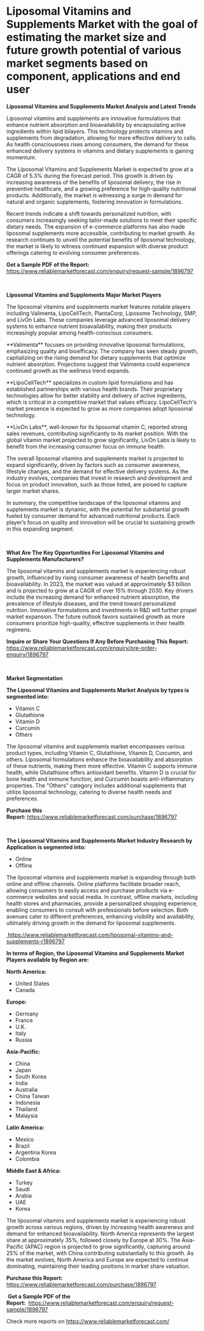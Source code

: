 <p><h1>Liposomal Vitamins and Supplements Market with the goal of estimating the market size and future growth potential of various market segments based on component, applications and end user</h1></p><p><strong>Liposomal Vitamins and Supplements Market Analysis and Latest Trends</strong></p>
<p><p>Liposomal vitamins and supplements are innovative formulations that enhance nutrient absorption and bioavailability by encapsulating active ingredients within lipid bilayers. This technology protects vitamins and supplements from degradation, allowing for more effective delivery to cells. As health consciousness rises among consumers, the demand for these enhanced delivery systems in vitamins and dietary supplements is gaining momentum.</p><p>The Liposomal Vitamins and Supplements Market is expected to grow at a CAGR of 5.3% during the forecast period. This growth is driven by increasing awareness of the benefits of liposomal delivery, the rise in preventive healthcare, and a growing preference for high-quality nutritional products. Additionally, the market is witnessing a surge in demand for natural and organic supplements, fostering innovation in formulations. </p><p>Recent trends indicate a shift towards personalized nutrition, with consumers increasingly seeking tailor-made solutions to meet their specific dietary needs. The expansion of e-commerce platforms has also made liposomal supplements more accessible, contributing to market growth. As research continues to unveil the potential benefits of liposomal technology, the market is likely to witness continued expansion with diverse product offerings catering to evolving consumer preferences.</p></p>
<p><strong>Get a Sample PDF of the Report:&nbsp;</strong> <a href="https://www.reliablemarketforecast.com/enquiry/request-sample/1896797?utm_campaign=3174&utm_medium=2&utm_source=Github&utm_content=ia&utm_term=08032025&utm_id=liposomal-vitamins-and-supplements">https://www.reliablemarketforecast.com/enquiry/request-sample/1896797</a></p>
<p>&nbsp;</p>
<p><strong>Liposomal Vitamins and Supplements Major Market Players</strong></p>
<p><p>The liposomal vitamins and supplements market features notable players including Valimenta, LipoCellTech, PlantaCorp, Liposome Technology, SMP, and LivOn Labs. These companies leverage advanced liposomal delivery systems to enhance nutrient bioavailability, making their products increasingly popular among health-conscious consumers.</p><p>**Valimenta** focuses on providing innovative liposomal formulations, emphasizing quality and bioefficacy. The company has seen steady growth, capitalizing on the rising demand for dietary supplements that optimize nutrient absorption. Projections suggest that Valimenta could experience continued growth as the wellness trend expands.</p><p>**LipoCellTech** specializes in custom lipid formulations and has established partnerships with various health brands. Their proprietary technologies allow for better stability and delivery of active ingredients, which is critical in a competitive market that values efficacy. LipoCellTech's market presence is expected to grow as more companies adopt liposomal technology.</p><p>**LivOn Labs**, well-known for its liposomal vitamin C, reported strong sales revenues, contributing significantly to its market position. With the global vitamin market projected to grow significantly, LivOn Labs is likely to benefit from the increasing consumer focus on immune health.</p><p>The overall liposomal vitamins and supplements market is projected to expand significantly, driven by factors such as consumer awareness, lifestyle changes, and the demand for effective delivery systems. As the industry evolves, companies that invest in research and development and focus on product innovation, such as those listed, are poised to capture larger market shares.</p><p>In summary, the competitive landscape of the liposomal vitamins and supplements market is dynamic, with the potential for substantial growth fueled by consumer demand for advanced nutritional products. Each player’s focus on quality and innovation will be crucial to sustaining growth in this expanding segment.</p></p>
<p>&nbsp;</p>
<p><strong>What Are The Key Opportunities For Liposomal Vitamins and Supplements Manufacturers?</strong></p>
<p><p>The liposomal vitamins and supplements market is experiencing robust growth, influenced by rising consumer awareness of health benefits and bioavailability. In 2023, the market was valued at approximately $3 billion and is projected to grow at a CAGR of over 15% through 2030. Key drivers include the increasing demand for enhanced nutrient absorption, the prevalence of lifestyle diseases, and the trend toward personalized nutrition. Innovative formulations and investments in R&D will further propel market expansion. The future outlook favors sustained growth as more consumers prioritize high-quality, effective supplements in their health regimens.</p></p>
<p><strong>Inquire or Share Your Questions If Any Before Purchasing This Report:</strong> <a href="https://www.reliablemarketforecast.com/enquiry/pre-order-enquiry/1896797?utm_campaign=3174&utm_medium=2&utm_source=Github&utm_content=ia&utm_term=08032025&utm_id=liposomal-vitamins-and-supplements">https://www.reliablemarketforecast.com/enquiry/pre-order-enquiry/1896797</a></p>
<p>&nbsp;</p>
<p><strong>Market Segmentation</strong></p>
<p><strong>The Liposomal Vitamins and Supplements Market Analysis by types is segmented into:</strong></p>
<p><ul><li>Vitamin C</li><li>Glutathione</li><li>Vitamin D</li><li>Curcumin</li><li>Others</li></ul></p>
<p><p>The liposomal vitamins and supplements market encompasses various product types, including Vitamin C, Glutathione, Vitamin D, Curcumin, and others. Liposomal formulations enhance the bioavailability and absorption of these nutrients, making them more effective. Vitamin C supports immune health, while Glutathione offers antioxidant benefits. Vitamin D is crucial for bone health and immune function, and Curcumin boasts anti-inflammatory properties. The "Others" category includes additional supplements that utilize liposomal technology, catering to diverse health needs and preferences.</p></p>
<p><strong>Purchase this Report:&nbsp;</strong><a href="https://www.reliablemarketforecast.com/purchase/1896797?utm_campaign=3174&utm_medium=2&utm_source=Github&utm_content=ia&utm_term=08032025&utm_id=liposomal-vitamins-and-supplements">https://www.reliablemarketforecast.com/purchase/1896797</a></p>
<p>&nbsp;</p>
<p><strong>The Liposomal Vitamins and Supplements Market Industry Research by Application is segmented into:</strong></p>
<p><ul><li>Online</li><li>Offline</li></ul></p>
<p><p>The liposomal vitamins and supplements market is expanding through both online and offline channels. Online platforms facilitate broader reach, allowing consumers to easily access and purchase products via e-commerce websites and social media. In contrast, offline markets, including health stores and pharmacies, provide a personalized shopping experience, enabling consumers to consult with professionals before selection. Both avenues cater to different preferences, enhancing visibility and availability, ultimately driving growth in the demand for liposomal supplements.</p></p>
<p><a href="https://www.reliablemarketforecast.com/liposomal-vitamins-and-supplements-r1896797?utm_campaign=3174&utm_medium=2&utm_source=Github&utm_content=ia&utm_term=08032025&utm_id=liposomal-vitamins-and-supplements">&nbsp;https://www.reliablemarketforecast.com/liposomal-vitamins-and-supplements-r1896797</a></p>
<p><strong>In terms of Region, the Liposomal Vitamins and Supplements Market Players available by Region are:</strong></p>
<p>
    <p> <strong> North America: </strong>
        <ul>
            <li>United States</li>
            <li>Canada</li>
        </ul>
        </p> 
    <p> <strong> Europe: </strong>
        <ul>
            <li>Germany</li>
            <li>France</li>
            <li>U.K.</li>
            <li>Italy</li>
            <li>Russia</li>
        </ul>
        </p> 
    <p> <strong> Asia-Pacific: </strong>
        <ul>
            <li>China</li>
            <li>Japan</li>
            <li>South Korea</li>
            <li>India</li>
            <li>Australia</li>
            <li>China Taiwan</li>
            <li>Indonesia</li>
            <li>Thailand</li>
            <li>Malaysia</li>
        </ul>
        </p> 
    <p> <strong> Latin America: </strong>
        <ul>
            <li>Mexico</li>
            <li>Brazil</li>
            <li>Argentina Korea</li>
            <li>Colombia</li>
        </ul>
        </p> 
    <p> <strong> Middle East & Africa: </strong>
        <ul>
            <li>Turkey</li>
            <li>Saudi</li>
            <li>Arabia</li>
            <li>UAE</li>
            <li>Korea</li>
        </ul>
    </p>
    </p>
<p><p>The liposomal vitamins and supplements market is experiencing robust growth across various regions, driven by increasing health awareness and demand for enhanced bioavailability. North America represents the largest share at approximately 35%, followed closely by Europe at 30%. The Asia-Pacific (APAC) region is projected to grow significantly, capturing around 25% of the market, with China contributing substantially to this growth. As the market evolves, North America and Europe are expected to continue dominating, maintaining their leading positions in market share valuation.</p></p>
<p><strong>Purchase this Report: </strong><a href="https://www.reliablemarketforecast.com/purchase/1896797?utm_campaign=3174&utm_medium=2&utm_source=Github&utm_content=ia&utm_term=08032025&utm_id=liposomal-vitamins-and-supplements">https://www.reliablemarketforecast.com/purchase/1896797</a></p>
<p>&nbsp;<strong>Get a Sample PDF of the Report:&nbsp;&nbsp;</strong><a href="https://www.reliablemarketforecast.com/enquiry/request-sample/1896797?utm_campaign=3174&utm_medium=2&utm_source=Github&utm_content=ia&utm_term=08032025&utm_id=liposomal-vitamins-and-supplements">https://www.reliablemarketforecast.com/enquiry/request-sample/1896797</a></p>
<p><strong></strong></p>
<p>Check more reports on <a href="https://www.reliablemarketforecast.com/?utm_campaign=3174&utm_medium=2&utm_source=Github&utm_content=ia&utm_term=08032025&utm_id=liposomal-vitamins-and-supplements">https://www.reliablemarketforecast.com/</a></p>